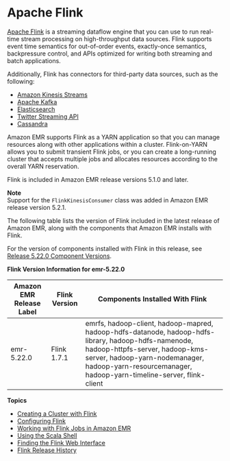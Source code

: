 # Apache Flink<a name="emr-flink"></a>

[Apache Flink](https://flink.apache.org/) is a streaming dataflow engine that you can use to run real\-time stream processing on high\-throughput data sources\. Flink supports event time semantics for out\-of\-order events, exactly\-once semantics, backpressure control, and APIs optimized for writing both streaming and batch applications\.

Additionally, Flink has connectors for third\-party data sources, such as the following:
+ [Amazon Kinesis Streams](https://ci.apache.org/projects/flink/flink-docs-master/apis/streaming/connectors/kinesis.html)
+ [Apache Kafka](https://ci.apache.org/projects/flink/flink-docs-master/apis/streaming/connectors/kafka.html)
+ [Elasticsearch](https://ci.apache.org/projects/flink/flink-docs-master/apis/streaming/connectors/elasticsearch2.html)
+ [Twitter Streaming API](https://ci.apache.org/projects/flink/flink-docs-release-1.2/dev/connectors/twitter.html)
+ [Cassandra](https://ci.apache.org/projects/flink/flink-docs-master/apis/streaming/connectors/cassandra.html)

Amazon EMR supports Flink as a YARN application so that you can manage resources along with other applications within a cluster\. Flink\-on\-YARN allows you to submit transient Flink jobs, or you can create a long\-running cluster that accepts multiple jobs and allocates resources according to the overall YARN reservation\.

Flink is included in Amazon EMR release versions 5\.1\.0 and later\.

**Note**  
Support for the `FlinkKinesisConsumer` class was added in Amazon EMR release version 5\.2\.1\.

The following table lists the version of Flink included in the latest release of Amazon EMR, along with the components that Amazon EMR installs with Flink\.

For the version of components installed with Flink in this release, see [Release 5\.22\.0 Component Versions](emr-release-5x.md#emr-5220-release)\.


**Flink Version Information for emr\-5\.22\.0**  

| Amazon EMR Release Label | Flink Version | Components Installed With Flink | 
| --- | --- | --- | 
| emr\-5\.22\.0 | Flink 1\.7\.1 | emrfs, hadoop\-client, hadoop\-mapred, hadoop\-hdfs\-datanode, hadoop\-hdfs\-library, hadoop\-hdfs\-namenode, hadoop\-httpfs\-server, hadoop\-kms\-server, hadoop\-yarn\-nodemanager, hadoop\-yarn\-resourcemanager, hadoop\-yarn\-timeline\-server, flink\-client | 

**Topics**
+ [Creating a Cluster with Flink](flink-create-cluster.md)
+ [Configuring Flink](flink-configure.md)
+ [Working with Flink Jobs in Amazon EMR](flink-jobs.md)
+ [Using the Scala Shell](flink-scala.md)
+ [Finding the Flink Web Interface](flink-web-interface.md)
+ [Flink Release History](Flink-release-history.md)